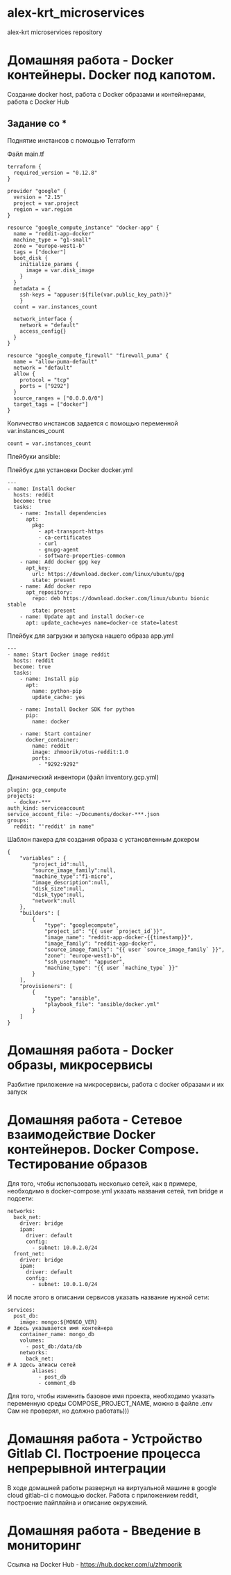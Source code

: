 # alex-krt_microservices
alex-krt microservices repository

# Домашняя работа - Docker контейнеры. Docker под капотом.

Создание docker host, работа с Docker образами и контейнерами, работа с Docker Hub

## Задание со *

Поднятие инстансов с помощью Terraform

Файл main.tf

```
terraform {
  required_version = "0.12.8"
}

provider "google" {
  version = "2.15"
  project = var.project
  region = var.region
}

resource "google_compute_instance" "docker-app" {
  name = "reddit-app-docker"
  machine_type = "g1-small"
  zone = "europe-west1-b"
  tags = ["docker"]
  boot_disk {
    initialize_params {
      image = var.disk_image
    }
  }
  metadata = {
    ssh-keys = "appuser:${file(var.public_key_path)}"
    }
  count = var.instances_count

  network_interface {
    network = "default"
    access_config{}
  }
}

resource "google_compute_firewall" "firewall_puma" {
  name = "allow-puma-default"
  network = "default"
  allow {
    protocol = "tcp" 
    ports = ["9292"]
  }
  source_ranges = ["0.0.0.0/0"]
  target_tags = ["docker"]
}
```

Количество инстансов задается с помощью переменной var.instances_count

```
count = var.instances_count
```

Плейбуки ansible:

Плейбук для установки Docker docker.yml

```
---
- name: Install docker
  hosts: reddit
  become: true
  tasks:
    - name: Install dependencies
      apt:
        pkg:
          - apt-transport-https
          - ca-certificates
          - curl
          - gnupg-agent
          - software-properties-common
    - name: Add docker gpg key
      apt_key:
        url: https://download.docker.com/linux/ubuntu/gpg
        state: present
    - name: Add docker repo
      apt_repository:
        repo: deb https://download.docker.com/linux/ubuntu bionic stable
        state: present
    - name: Update apt and install docker-ce
      apt: update_cache=yes name=docker-ce state=latest
```

Плейбук для загрузки и запуска нашего образа app.yml

```
---
- name: Start Docker image reddit
  hosts: reddit
  become: true
  tasks:
    - name: Install pip
      apt:
        name: python-pip
        update_cache: yes

    - name: Install Docker SDK for python
      pip:
        name: docker

    - name: Start container
      docker_container:
        name: reddit
        image: zhmoorik/otus-reddit:1.0
        ports:
          - "9292:9292"
```
Динамический инвентори (файл inventory.gcp.yml)

```
plugin: gcp_compute
projects:
  - docker-***
auth_kind: serviceaccount
service_account_file: ~/Documents/docker-***.json
groups:
  reddit: "'reddit' in name"
```

Шаблон пакера для создания образа с установленным докером

```
{
    "variables" : {
        "project_id":null,
        "source_image_family":null,
        "machine_type":"f1-micro",
        "image_description":null,
        "disk_size":null,
        "disk_type":null,
        "network":null
    },
    "builders": [
        {
            "type": "googlecompute",
            "project_id": "{{ user `project_id`}}",
            "image_name": "reddit-app-docker-{{timestamp}}",
            "image_family": "reddit-app-docker",
            "source_image_family": "{{ user `source_image_family` }}",
            "zone": "europe-west1-b",
            "ssh_username": "appuser",
            "machine_type": "{{ user `machine_type` }}"
        }
    ],
    "provisioners": [
        {
            "type": "ansible",
            "playbook_file": "ansible/docker.yml"
        }
    ]
}
```

# Домашняя работа - Docker образы, микросервисы

Разбитие приложение на микросервисы, работа с docker образами и их запуск

# Домашняя работа - Сетевое взаимодействие Docker контейнеров. Docker Compose. Тестирование образов

Для того, чтобы использовать несколько сетей, как в примере, необходимо в docker-compose.yml указать названия сетей, тип bridge и подсети:

```
networks:
  back_net:
    driver: bridge
    ipam:
      driver: default
      config:
        - subnet: 10.0.2.0/24
  front_net:
    driver: bridge
    ipam:
      driver: default
      config:
        - subnet: 10.0.1.0/24
```

И после этого в описании сервисов указать название нужной сети:

```
services:
  post_db:
    image: mongo:${MONGO_VER}
# Здесь указывается имя контейнера
    container_name: mongo_db
    volumes:
      - post_db:/data/db
    networks:
      back_net:
# А здесь алиасы сетей
        aliases:
          - post_db
          - comment_db
```

Для того, чтобы изменить базовое имя проекта, необходимо указать переменную среды COMPOSE_PROJECT_NAME, можно в файле .env
Сам не проверял, но должно работать)))

# Домашняя работа - Устройство Gitlab CI. Построение процесса непрерывной интеграции

В ходе домашней работы развернул на виртуальной машине в google cloud gitlab-ci с помощью docker.
Работа с приложением reddit, построение пайплайна и описание окружений.

# Домашняя работа - Введение в мониторинг

Ссылка на Docker Hub - https://hub.docker.com/u/zhmoorik
